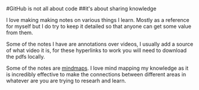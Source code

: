 #GitHub is not all about code
##it's about sharing knowledge

I love making making notes on various things I learn. Mostly as a reference for
myself but I do try to keep it detailed so that anyone can get some value from
them.

Some of the notes I have are annotations over videos, I usually add a source of
what video it is, for these hyperlinks to work you will need to download the
pdfs locally. 


Some of the notes are [mindmaps](https://github.com/nikitavoloboev/my-notes/tree/master/mindmaps). I love mind mapping my knowledge as it is incredibly effective to make the connections between different areas in whatever are you are trying to researh and learn. 